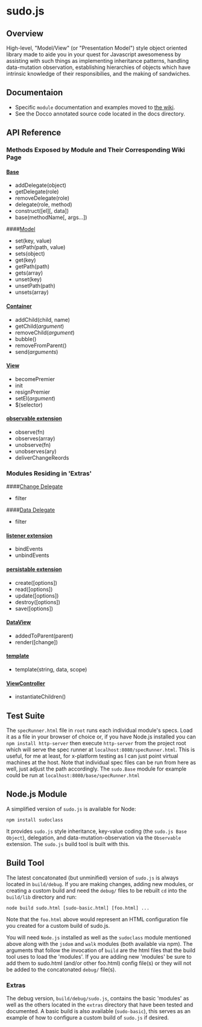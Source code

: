# sudo.js

## Overview

High-level, "Model/View" (or "Presentation Model") style object oriented library made to aide you in your quest for Javascript
awesomeness by assisting with such things as implementing inheritance patterns, handling data-mutation observation,
establishing hierarchies of objects which have intrinsic knowledge of their responsibilies, and the making of sandwiches.

## Documentaion

- Specific `module` documentation and examples moved to [the wiki](https://github.com/sudo-js/make-me-a-sandwich/wiki/_pages).
- See the Docco annotated source code located in the docs directory.

## API Reference

### Methods Exposed by Module and Their Corresponding Wiki Page

#### [Base](https://github.com/sudo-js/make-me-a-sandwich/wiki/base)

+ addDelegate(object)
+ getDelegate(role)
+ removeDelegate(role)
+ delegate(role, method)
+ construct([el][, data])
+ base(methodName[, args...])

####[Model](https://github.com/sudo-js/make-me-a-sandwich/wiki/model)

+ set(key, value)
+ setPath(path, value)
+ sets(object)
+ get(key)
+ getPath(path)
+ gets(array)
+ unset(key)
+ unsetPath(path)
+ unsets(array)

#### [Container](https://github.com/sudo-js/make-me-a-sandwich/wiki/container)

+ addChild(child, name)
+ getChild(_argument_)
+ removeChild(_argument_)
+ bubble()
+ removeFromParent()
+ send(_arguments_)

#### [View](https://github.com/sudo-js/make-me-a-sandwich/wiki/view)

+ becomePremier
+ init
+ resignPremier
+ setEl(_argument_)
+ $(selector)


#### [observable extension](https://github.com/sudo-js/make-me-a-sandwich/wiki/observable-extension)

+ observe(fn)
+ observes(array)
+ unobserve(fn)
+ unobserves(ary)
+ deliverChangeReords

### Modules Residing in 'Extras'

####[Change Delegate](https://github.com/sudo-js/make-me-a-sandwich/wiki/change-delegate)

+ filter

####[Data Delegate](https://github.com/sudo-js/make-me-a-sandwich/wiki/data-delegate)

+ filter

#### [listener extension](https://github.com/sudo-js/make-me-a-sandwich/wiki/listener-extension)

+ bindEvents
+ unbindEvents

#### [persistable extension](https://github.com/sudo-js/make-me-a-sandwich/wiki/persistable-extension)

+ create([options])
+ read([options])
+ update([options])
+ destroy([options])
+ save([options])

#### [DataView](https://github.com/sudo-js/make-me-a-sandwich/wiki/dataview)

+ addedToParent(parent)
+ render([change])

#### [template](https://github.com/sudo-js/make-me-a-sandwich/wiki/template)

+ template(string, data, scope)

#### [ViewController](https://github.com/sudo-js/make-me-a-sandwich/wiki/viewcontroller)

+ instantiateChildren()

## Test Suite

The `specRunner.html` file in `root` runs each individual module's specs. Load it as a file in your browser of
choice or, if you have Node.js installed you can `npm install http-server` then execute `http-server` from the project root which will
serve the spec runner at `localhost:8080/specRunner.html`. This is useful, for me at least, for x-platform
testing as I can just point virtual machines at the host. Note that individual spec files can be run from here as well, just
adjust the path accordingly. The `sudo.Base` module for example could be run at `localhost:8080/base/specRunner.html`

## Node.js Module

A simplified version of `sudo.js` is available for Node:
    
    npm install sudoclass

It provides `sudo.js` style inheritance, key-value coding (the `sudo.js Base Object`), delegation, and data-mutation-observation via
the `Observable` extension. The `sudo.js` build tool is built with this.

## Build Tool

The latest concatonated (but unminified) version of `sudo.js` is always
located in `build/debug`. If you are making changes, adding new modules, or creating a custom build and need the `debug/`
files to be rebuilt `cd` into the `build/lib` directory and run:

    node build sudo.html [sudo-basic.html] [foo.html] ...

Note that the `foo.html` above would represent an HTML configuration file you created for a custom build of sudo.js.

You will need `Node.js` installed as well as the `sudoclass` module mentioned above along with the `jsdom` and `walk` modules (both available via npm). The arguments that follow the invocation of
`build` are the html files that the build tool uses to load the 'modules'. If you are adding new 'modules'
be sure to add them to sudo.html (and/or other foo.html) config file(s) or they will not be added to the concatonated `debug/` file(s).

### Extras

The debug version, `build/debug/sudo.js`, contains the basic 'modules' as well as the others located in the `extras` directory that have been
tested and documented. A basic build is also available (`sudo-basic`), this serves as an example of how to configure a custom build of
`sudo.js` if desired.
